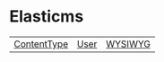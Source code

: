 # Elasticms

|                                                       |                                  |                                           |
|-------------------------------------------------------|----------------------------------|-------------------------------------------|
| [ContentType](./elasticms/contentType/contentType.md) | [User](./elasticms/user/user.md) | [WYSIWYG](./elasticms/wysiwyg/wysiwyg.md) |

